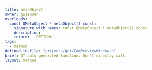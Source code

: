 ```yaml
---
title: metaObject
owner: gwjensen
overloads:
  const QMetaObject * metaObject() const:
    signature_with_names: const QMetaObject * metaObject() const
    description:
    return: __OPTIONAL__
tags:
  - method
defined-in-file: "projects/gui/CamPreviewWindow.h"
brief: QT auto-generated function. Don't directly call.
layout: method
---
```

